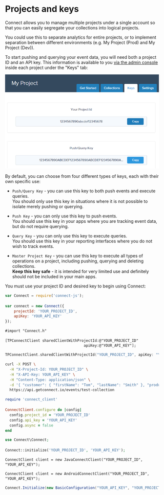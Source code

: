 # Projects and keys

Connect allows you to manage multiple projects under a single account so that you can easily segregate
your collections into logical projects.

You could use this to separate analytics for entire projects, or to implement separation between different
environments (e.g. My Project (Prod) and My Project (Dev)).

To start pushing and querying your event data, you will need both a project ID and an API key.  This information
is available to you [via the admin console](http://app.getconnect.io/#/projects) inside each project under the "Keys" tab:

![Screenshot of project keys in Connect admin console](images/screens/projects-keys.png)

By default, you can choose from four different types of keys, each with their own specific use:

* `Push/Query Key` - you can use this key to both push events and execute queries.  
  You should only use this key in situations where it is not possible to isolate merely pushing or querying.
  
* `Push Key` - you can only use this key to push events.  
  You should use this key in your apps where you are tracking event data, but do not require querying.
  
* `Query Key` - you can only use this key to execute queries.    
  You should use this key in your reporting interfaces where you do not wish to track events.
  
* `Master Project Key` - you can use this key to execute all types of operations on a project, including
  pushing, querying and deleting collections.  
  **Keep this key safe** - it is intended for very limited use and definitely should not be included in your main apps.

You must use your project ID and desired key to begin using Connect:

```js
var Connect = require('connect-js');

var connect = new Connect({
    projectId: 'YOUR_PROJECT_ID',
    apiKey: 'YOUR_API_KEY'
});
```
```objc
#import "Connect.h"

[TPConnectClient sharedClientWithProjectId:@"YOUR_PROJECT_ID"
                                    apiKey:@"YOUR_API_KEY"];
```
```swift
TPConnectClient.sharedClientWithProjectId("YOUR_PROJECT_ID", apiKey: "YOUR_API_KEY")
```
```bash
curl -X POST \
  -H "X-Project-Id: YOUR_PROJECT_ID" \
  -H "X-API-Key: YOUR_API_KEY" \
  -H "Content-Type: application/json" \
  -d '{ "customer": { "firstName": "Tom", "lastName": "Smith" }, "product": "12 red roses", "purchasePrice": 34.95 }' \
  https://api.getconnect.io/events/test-collection
```
```ruby
require 'connect_client'

ConnectClient.configure do |config|
  config.project_id = 'YOUR_PROJECT_ID'
  config.api_key = 'YOUR_API_KEY'
  config.async = false
end
```
```php
use Connect\Connect;

Connect::initialize('YOUR_PROJECT_ID', 'YOUR_API_KEY');
```
```java-vanilla
ConnectClient client = new JavaConnectClient("YOUR_PROJECT_ID", "YOUR_API_KEY");
```
```java-android
ConnectClient client = new AndroidConnectClient("YOUR_PROJECT_ID", "YOUR_API_KEY");
```
```csharp
Connect.Initialize(new BasicConfiguration("YOUR_API_KEY", "YOUR_PROJECT_ID"));
```
